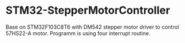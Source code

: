 # STM32-StepperMotorController
Base on STM32F103C8T6 with DM542 stepper motor driver to control 57HS22-A motor. Programm is using four interrupt routine.
